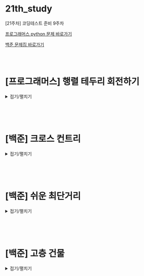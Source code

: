 # 21th_study
[21주차] 코딩테스트 준비 9주차
<br/>

[프로그래머스 python 문제 바로가기](https://school.programmers.co.kr/learn/courses/30/lessons/77485)

[백준 문제집 바로가기](https://www.acmicpc.net/workbook/view/16147)

<br/><br/>

# [프로그래머스] 행렬 테두리 회전하기

<details>
<summary>접기/펼치기</summary>
<div markdown="1">

## [동우](./행렬%20테두리%20회전하기/동우.py)
```py
```
## [민웅](./행렬%20테두리%20회전하기/민웅.py)
```py
def solution(rows, columns, queries):
    answer = []
    mat = []
    num = 1
    for i in range(rows):
        lst = []
        for j in range(columns):
            lst.append(num)
            num += 1
        mat.append(lst)
    # print(mat)

    for query in queries:
        sx, sy, ex, ey = query
        m_value = float('inf')
        temp = mat[sx-1][sy-1]
        change = (2*(ex-sx+1)+2*(ey-sy+1)-4)
        i, j = sx-1, sy-1
        while change:
            if i == sx-1 and j == sy-1:
                while j != ey-1:
                    mat[i][j+1], temp = temp, mat[i][j+1]
                    j += 1
                    change -= 1
                    if temp < m_value:
                        m_value = temp
            elif i == sx-1 and j == ey-1:
                while i != ex-1:
                    mat[i+1][j], temp = temp, mat[i+1][j]
                    i += 1
                    change -= 1
                    if temp < m_value:
                        m_value = temp
            elif i == ex-1 and j == ey-1:
                while j != sy-1:
                    mat[i][j-1], temp = temp, mat[i][j-1]
                    j -= 1
                    change -= 1
                    if temp < m_value:
                        m_value = temp
            else:
                while i != sx-1:
                    mat[i-1][j], temp = temp, mat[i-1][j]
                    i -= 1
                    change -= 1
                    if temp < m_value:
                        m_value = temp
        answer.append(m_value)
    return answer
```
## [서희](./행렬%20테두리%20회전하기/서희.py)
```py
```
## [성구](./행렬%20테두리%20회전하기/성구.py)
```py
```
## [혜진](./행렬%20테두리%20회전하기/혜진.py)
```py
```

</div>
</details>

<br/><br/><br/>

# [백준] 크로스 컨트리

<details>
<summary>접기/펼치기</summary>
<div markdown="1">

## [동우](./크로스%20컨트리/동우.py)
```py
```
## [민웅](./크로스%20컨트리/민웅.py)
```py
```
## [서희](./크로스%20컨트리/서희.py)
```py
```
## [성구](./크로스%20컨트리/성구.py)
```py
# 9017 크로스 컨드티
import sys
input = sys.stdin.readline

# testcase
for _ in range(int(input())):
    # Input
    N = int(input())
    rank = list(map(int,input().split()))
    # define
    num = {}    # 팀 멤버 수
    team = {}   # 6명 이상의 팀의 점수 리스트
    cnt = 1     # 1등 부터 시작하므로 1
    
    # num, team 세팅
    for i in range(N):
        if rank[i] not in num.keys():   
            num[rank[i]] = 1
        else:
            num[rank[i]] += 1
    for i in rank:
        if num[i] >= 6:
            if i not in team.keys():
                team[i] = [cnt]
            else:
                team[i].append(cnt)
            cnt +=1
    # 최소를 찾기위한 세팅
    minS = 4000
    idx = -1    # 최소의 key 값

    for key, val in team.items():
        score = sum(val[:4])
        if minS > score:        # 점수가 더 낮으면 우승팀을 바꿈
            minS = score
            idx = key
        elif minS == score:     # 점수가 같으면 5번째 선수 점수가 더 낮은 팀이 우승
            if team[idx][4] > val[4]:
                maxS = score
                idx = key

    # Output 우승 팀
    print(idx)
```
## [혜진](./크로스%20컨트리/혜진.py)
```py
```

</div>
</details>

<br/><br/><br/>


# [백준] 쉬운 최단거리

<details>
<summary>접기/펼치기</summary>
<div markdown="1">

## [동우](./쉬운%20최단거리/동우.py)
```py
```
## [민웅](./쉬운%20최단거리/민웅.py)
```py
```
## [서희](./쉬운%20최단거리/서희.py)
```py
```
## [성구](./쉬운%20최단거리/성구.py)
```py
# 14940 쉬운 최단거리
import sys
from collections import deque
input = sys.stdin.readline

# Input
N, M = map(int, input().split())
fields = [list(map(int, input().split())) for _ in range(N)]

# Settings
dir = [(1,0), (-1,0), (0,-1), (0,1)]
def find_target():
    for i in range(N):
        for j in range(M):
            if fields[i][j] == 2:
                return (i, j)

# 목표 찾기
start_i, start_j = find_target()
# 최댓값
INF = 1000*1000
# 방문 위치 설정
visited = [[INF] * M for _ in range(N)]
visited[start_i][start_j] = 0

# BFS
que = deque([(start_i, start_j)])
while que:
    i, j = que.popleft()
    for di, dj in dir:
        ni, nj = i+di, j+dj
        if 0<=ni<N and 0<=nj<M and fields[ni][nj] != 0 and visited[ni][nj] > visited[i][j] + 1:
            visited[ni][nj] = visited[i][j] + 1
            que.append((ni, nj))
# Output
for i in range(N):
    for j in range(M):
        if fields[i][j] == 0:   # 만약 갈 수 없는곳이면 0으로 표시
            print(0, end=" ")
        elif visited[i][j] == INF:  # 갈 수 있는 곳이지만 0으로 둘러쌓인 곳은 -1
            print(-1, end=" ") 
        else:
            print(visited[i][j], end=" ")   # 나머지는 경로 출력
    print()
```
## [혜진](./쉬운%20최단거리/혜진.py)
```py
```

</div>
</details>

<br/><br/><br/>


# [백준] 고층 건물

<details>
<summary>접기/펼치기</summary>
<div markdown="1">

## [동우](./고층건물/동우.py)
```py
```
## [민웅](./고층건물/민웅.py)
```py
```
## [서희](./고층건물/서희.py)
```py
```
## [성구](./고층건물/성구.py)
```py
```
## [혜진](./여행가자/혜진.py)
```py
```

</div>
</details>
